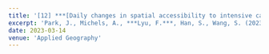 ```yaml
---
title: '[12] ***[Daily changes in spatial accessibility to intensive care unit (ICU) beds and their relationship with the case‑fatality ratio of COVID‑19 in the state of Texas, USA.](https://www.sciencedirect.com/science/article/pii/S0143622823000607)***'
excerpt: 'Park, J., Michels, A., ***Lyu, F.***, Han, S., Wang, S. (2023). Daily changes in spatial accessibility to intensive care unit (ICU) beds and their relationship with the case‑fatality ratio of COVID‑19 in the state of Texas, USA. Applied Geography, 102929, ISSN 0143‑6228, https://doi.org/10.1016/j.apgeog.2023.102929.'
date: 2023-03-14
venue: 'Applied Geography'
---
```

